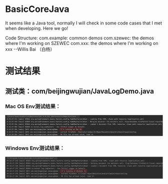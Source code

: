 # BasicCoreJava

It seems like a Java tool, normally I will check in some code cases that I met when developing.
Here we go!

Code Structure:
com.example: common demos
com.szewec: the demos where I'm working on SZEWEC
com.xxx: the demos where I'm working on xxx
                                                                         --Willis Bai （白杨）


# 测试结果
## 测试类：com/beijingwujian/JavaLogDemo.java
### Mac OS Env测试结果：
![img.png](img.png)
### Windows Env测试结果：
![img_1.png](img_1.png)
